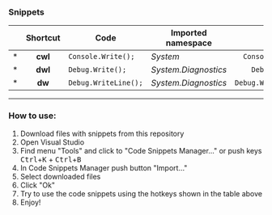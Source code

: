 ### Snippets


|  |Shortcut|Code                    |Imported namespace  |Filename                 |
|--|:------:|------------------------|--------------------|------------------------:|
|\*|**cwl** |```Console.Write(); ``` |*System*            |`Console.Write.snippet`  |
|\*|**dwl** |```Debug.Write();```    |*System.Diagnostics*|`Debug.Write.snippet`    |
|\*|**dw**  |```Debug.WriteLine();```|*System.Diagnostics*|`Debug.WriteLine.snippet`|

---
### How to use:
1. Download files with snippets from this repository
2. Open Visual Studio
3. Find menu "Tools" and click to "Code Snippets Manager..." or push keys <kbd>Ctrl</kbd>+<kbd>K</kbd> + <kbd>Ctrl</kbd>+<kbd>B</kbd>
4. In Code Snippets Manager push button "Import..."
5. Select downloaded files
6. Click "Ok"
7. Try to use the code snippets using the hotkeys shown in the table above
8. Enjoy!
